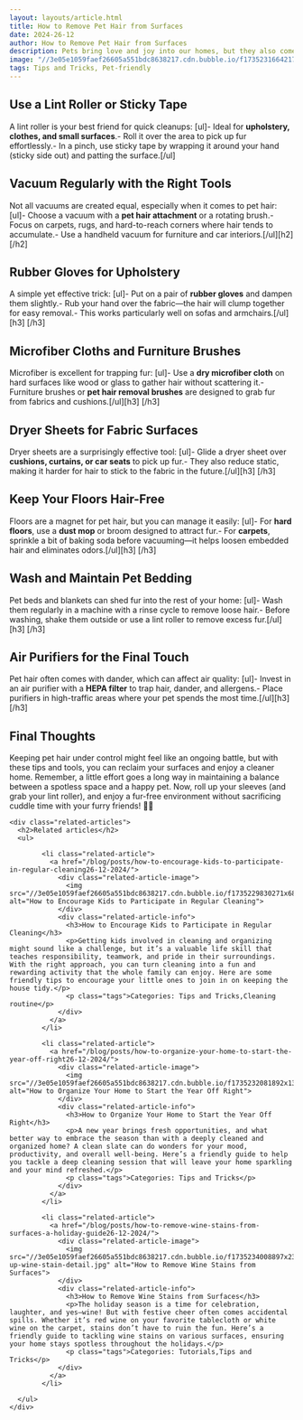 ```yaml
---
layout: layouts/article.html
title: How to Remove Pet Hair from Surfaces
date: 2024-26-12
author: How to Remove Pet Hair from Surfaces
description: Pets bring love and joy into our homes, but they also come with a less charming side effect - fur everywhere! From couches to carpets, pet hair can be stubborn and challenging to clean. But with the right strategies and tools, you can keep your home looking spotless without compromising on your furry friend’s freedom. Here’s how to effectively remove pet hair from all kinds of surfaces.
image: "//3e05e1059faef26605a551bdc8638217.cdn.bubble.io/f1735231664217x691536964464594800/pets-2.jpg"
tags: Tips and Tricks, Pet-friendly
---
```


## Use a Lint Roller or Sticky Tape
A lint roller is your best friend for quick cleanups:
[ul]- Ideal for **upholstery, clothes, and small surfaces**.- Roll it over the area to pick up fur effortlessly.- In a pinch, use sticky tape by wrapping it around your hand (sticky side out) and patting the surface.[/ul]
## Vacuum Regularly with the Right Tools
Not all vacuums are created equal, especially when it comes to pet hair:
[ul]- Choose a vacuum with a **pet hair attachment** or a rotating brush.- Focus on carpets, rugs, and hard-to-reach corners where hair tends to accumulate.- Use a handheld vacuum for furniture and car interiors.[/ul][h2]
[/h2]
## Rubber Gloves for Upholstery
A simple yet effective trick:
[ul]- Put on a pair of **rubber gloves** and dampen them slightly.- Rub your hand over the fabric—the hair will clump together for easy removal.- This works particularly well on sofas and armchairs.[/ul][h3]
[/h3]
## Microfiber Cloths and Furniture Brushes
Microfiber is excellent for trapping fur:
[ul]- Use a **dry microfiber cloth** on hard surfaces like wood or glass to gather hair without scattering it.- Furniture brushes or **pet hair removal brushes** are designed to grab fur from fabrics and cushions.[/ul][h3]
[/h3]
## Dryer Sheets for Fabric Surfaces
Dryer sheets are a surprisingly effective tool:
[ul]- Glide a dryer sheet over **cushions, curtains, or car seats** to pick up fur.- They also reduce static, making it harder for hair to stick to the fabric in the future.[/ul][h3]
[/h3]
## Keep Your Floors Hair-Free
Floors are a magnet for pet hair, but you can manage it easily:
[ul]- For **hard floors**, use a **dust mop** or broom designed to attract fur.- For **carpets**, sprinkle a bit of baking soda before vacuuming—it helps loosen embedded hair and eliminates odors.[/ul][h3]
[/h3]
## Wash and Maintain Pet Bedding
Pet beds and blankets can shed fur into the rest of your home:
[ul]- Wash them regularly in a machine with a rinse cycle to remove loose hair.- Before washing, shake them outside or use a lint roller to remove excess fur.[/ul][h3]
[/h3]
## Air Purifiers for the Final Touch
Pet hair often comes with dander, which can affect air quality:
[ul]- Invest in an air purifier with a **HEPA filter** to trap hair, dander, and allergens.- Place purifiers in high-traffic areas where your pet spends the most time.[/ul][h3]
[/h3]
## Final Thoughts
Keeping pet hair under control might feel like an ongoing battle, but with these tips and tools, you can reclaim your surfaces and enjoy a cleaner home. Remember, a little effort goes a long way in maintaining a balance between a spotless space and a happy pet.
Now, roll up your sleeves (and grab your lint roller), and enjoy a fur-free environment without sacrificing cuddle time with your furry friends! 🐾✨


    <div class="related-articles">
      <h2>Related articles</h2>
      <ul>
        
            <li class="related-article">
              <a href="/blog/posts/how-to-encourage-kids-to-participate-in-regular-cleaning26-12-2024/">
                <div class="related-article-image">
                  <img src="//3e05e1059faef26605a551bdc8638217.cdn.bubble.io/f1735229830271x681591647694456000/d7a35a818adf866417a59dd8009d8e86.png" alt="How to Encourage Kids to Participate in Regular Cleaning">
                </div>
                <div class="related-article-info">
                  <h3>How to Encourage Kids to Participate in Regular Cleaning</h3>
                  <p>Getting kids involved in cleaning and organizing might sound like a challenge, but it’s a valuable life skill that teaches responsibility, teamwork, and pride in their surroundings. With the right approach, you can turn cleaning into a fun and rewarding activity that the whole family can enjoy. Here are some friendly tips to encourage your little ones to join in on keeping the house tidy.</p>
                  <p class="tags">Categories: Tips and Tricks,Cleaning routine</p>
                </div>
              </a>
            </li>
          
            <li class="related-article">
              <a href="/blog/posts/how-to-organize-your-home-to-start-the-year-off-right26-12-2024/">
                <div class="related-article-image">
                  <img src="//3e05e1059faef26605a551bdc8638217.cdn.bubble.io/f1735232081892x130695813371761500/part.jpg" alt="How to Organize Your Home to Start the Year Off Right">
                </div>
                <div class="related-article-info">
                  <h3>How to Organize Your Home to Start the Year Off Right</h3>
                  <p>A new year brings fresh opportunities, and what better way to embrace the season than with a deeply cleaned and organized home? A clean slate can do wonders for your mood, productivity, and overall well-being. Here’s a friendly guide to help you tackle a deep cleaning session that will leave your home sparkling and your mind refreshed.</p>
                  <p class="tags">Categories: Tips and Tricks</p>
                </div>
              </a>
            </li>
          
            <li class="related-article">
              <a href="/blog/posts/how-to-remove-wine-stains-from-surfaces-a-holiday-guide26-12-2024/">
                <div class="related-article-image">
                  <img src="//3e05e1059faef26605a551bdc8638217.cdn.bubble.io/f1735234008897x233981587408311780/close-up-wine-stain-detail.jpg" alt="How to Remove Wine Stains from Surfaces">
                </div>
                <div class="related-article-info">
                  <h3>How to Remove Wine Stains from Surfaces</h3>
                  <p>The holiday season is a time for celebration, laughter, and yes—wine! But with festive cheer often comes accidental spills. Whether it’s red wine on your favorite tablecloth or white wine on the carpet, stains don’t have to ruin the fun. Here’s a friendly guide to tackling wine stains on various surfaces, ensuring your home stays spotless throughout the holidays.</p>
                  <p class="tags">Categories: Tutorials,Tips and Tricks</p>
                </div>
              </a>
            </li>
          
      </ul>
    </div>
    